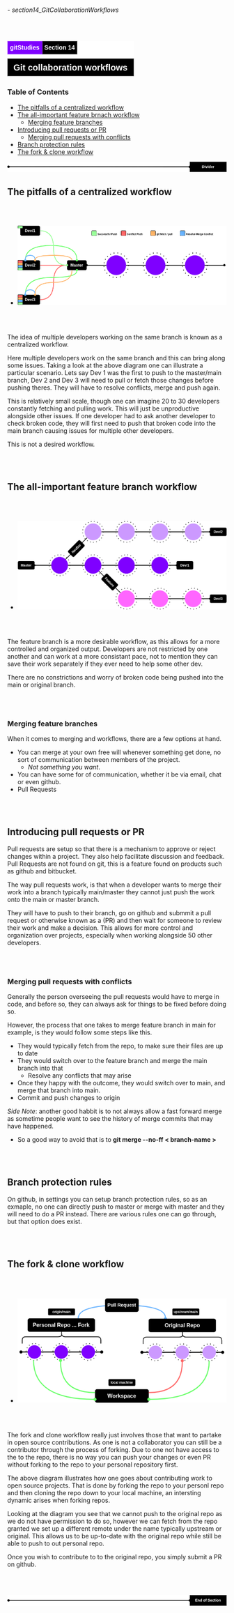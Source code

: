 ###### - section14_GitCollaborationWorkflows

<br>

<!-- Section Header -->

![seciotn14Header](./src/doc/section14Header.png 'Section 14 Header')

<!-- Table of Contents -->

###  **Table of Contents**

+ [The pitfalls of a centralized workflow](#the-pitfalls-of-a-centralized-workflow)
+ [The all-important feature brnach workflow](#the-all-important-feature-brnach-workflow)
    - [Merging feature branches](#merging-feature-branches)
+ [Introducing pull requests or PR](#introducing-pull-requests-or-pr)
    - [Merging pull requests with conflicts](#merging-pull-requests-with-conflicts)
+ [Branch protection rules](#branch-protection-rules)
+ [The fork & clone workflow](#the-fork--clone-workflow)

![divider](./src/doc/divider.png 'Divider')

<!-- Start of Document -->

## **The pitfalls of a centralized workflow**

<br>
<br>

* ![centralizedWorkflow](./src/centralizedWorkflow.png 'Illustation showcasing a centralized workflow')

<br>
<br>

The idea of multiple developers working on the same branch is known as a centralized workflow. 

Here multiple developers work on the same branch and this can bring along some issues. Taking a look at the above diagram one can illustrate a particular scenario. Lets say Dev 1 was the first to push to the master/main branch, Dev 2 and Dev 3 will need to pull or fetch those changes before pushing theres. They will have to resolve conflicts, merge and push again.

This is relatively small scale, though one can imagine 20 to 30 developers constantly fetching and pulling work. This will just be unproductive alongside other issues. If one developer had to ask another developer to check broken code, they will first need to push that broken code into the main branch causing issues for multiple other developers.

This is not a desired workflow.

<br>
<br>

## **The all-important feature branch workflow**

<br>
<br>

* ![featureBranchWorkflow](./src/featureBranchWorkflow.png 'Illustration showcasing a feature branch workflow')

<br>
<br>

The feature branch is a more desirable workflow, as this allows for a more controlled and organized output. Developers are not restricted by one another and can work at a more consistant pace, not to mention they can save their work separately if they ever need to help some other dev. 

There are no constrictions and worry of broken code being pushed into the main or original branch.

<br>
<br>

### **Merging feature branches**

When it comes to merging and workflows, there are a few options at hand.
* You can merge at your own free will whenever something get done, no sort of communication between members of the project.
    * _Not something you want_.
* You can have some for of communication, whether it be via email, chat or even github.
* Pull Requests

<br>
<br>

## **Introducing pull requests or PR**

Pull requests are setup so that there is a mechanism to approve or reject changes within a project. They also help facilitate discussion and feedback. Pull Requests are not found on git, this is a feature found on products such as github and bitbucket.

The way pull requests work, is that when a developer wants to merge their work into a branch typically main/master they cannot just push the work onto the main or master branch. 

They will have to push to their branch, go on github and submmit a pull request or otherwise known as a (PR) and then wait for someone to review their work and make a decision. This allows for more control and organization over projects, especially when working alongside 50 other developers.

<br>
<br>

### **Merging pull requests with conflicts**

Generally the person overseeing the pull requests would have to merge in code, and before so, they can always ask for things to be fixed before doing so.

However, the process that one takes to merge feature branch in main for example, is they would follow some steps like this.
* They would typically fetch from the repo, to make sure their files are up to date
* They would switch over to the feature branch and merge the main branch into that
    * Resolve any conflicts that may arise
* Once they happy with the outcome, they would switch over to main, and merge that branch into main.
* Commit and push changes to origin

_Side Note_: another good habbit is to not always allow a fast forward merge as sometime people want to see the history of merge commits that may have happened. 
* So a good way to avoid that is to **git merge --no-ff < branch-name >** 

<br>
<br>

## **Branch protection rules**

On github, in settings you can setup branch protection rules, so as an exmaple, no one can directly push to master or merge with master and they will need to do a PR instead. There are various rules one can go through, but that option does exist.

<br>
<br>

## **The fork & clone workflow**

<br>
<br>

* ![fork&CloneWorkflow](./src/fork&CloneWorkflow.png 'Illustration of a fork and clone workflow')

<br>
<br>

The fork and clone workflow really just involves those that want to partake in open source contributions. As one is not a collaborator  you can still be a contributor through the process of forking. Due to one not have access to the to the repo, there is no way you can push your changes or even PR without forking to the repo to your personal repository first.

The above diagram illustrates how one goes about contributing work to open source projects. That is done by forking the repo to your personl repo and then cloning the repo down to your local machine, an intersting dynamic arises when forking repos. 

Looking at the diagram you see that we cannot push to the original repo as we do not have permission to do so, however we can fetch from the repo granted we set up a different remote under the name typically upstream or original. This allows us to be up-to-date with the original repo while still be able to push to out personal repo.

Once you wish to contribute to to the original repo, you simply submit a PR on github.

<br>
<br>

<!-- End of Document -->

![endDivider](./src/doc/endDivider.png 'End of section 14')